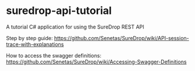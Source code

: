 # suredrop-api-tutorial
A tutorial C# application for using the SureDrop REST API

Step by step guide:
https://github.com/Senetas/SureDrop/wiki/API-session-trace-with-explanations

How to access the swagger definitions:
https://github.com/Senetas/SureDrop/wiki/Accessing-Swagger-Definitions



